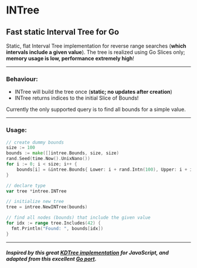 # INTree
## Fast static Interval Tree for Go

Static, flat Interval Tree implementation for reverse range searches (**which intervals include a given value**). The tree is realized using Go Slices only; **memory usage is low, performance extremely high**!

___

### Behaviour:

* INTree will build the tree once (**static; no updates after creation**)
* INTree returns indices to the initial Slice of Bounds!

Currently the only supported query is to find all bounds for a simple value.

___

### Usage:

```go
// create dummy bounds
size := 100
bounds := make([]intree.Bounds, size, size)
rand.Seed(time.Now().UnixNano())
for i := 0; i < size; i++ {
    bounds[i] = &intree.Bounds{ Lower: i + rand.Intn(100), Upper: i + i + rand.Intn(100) }
}

// declare type
var tree *intree.INTree

// initialize new tree
tree = intree.NewINTree(bounds)

// find all nodes (bounds) that include the given value
for idx := range tree.Includes(42) {
  fmt.Println("Found: ", bounds[idx])
}
```
____

##### Inspired by this great [KDTree implementation](https://github.com/mourner/kdbush) for JavaScript, and adapted from this excellent [Go port](https://github.com/MadAppGang/kdbush).
